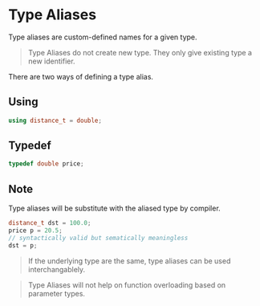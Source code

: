# Type Aliases
Type aliases are custom-defined names for a given type.
> Type Aliases do not create new type. They only give existing type a new identifier.

There are two ways of defining a type alias.
## Using
```cpp
using distance_t = double;
```
## Typedef
```cpp
typedef double price;
```

## Note
Type aliases will be substitute with the aliased type by compiler.
```cpp
distance_t dst = 100.0;
price p = 20.5;
// syntactically valid but sematically meaningless
dst = p; 
```
> If the underlying type are the same, type aliases can be used interchangablely.

> Type Aliases will not help on function overloading based on parameter types.